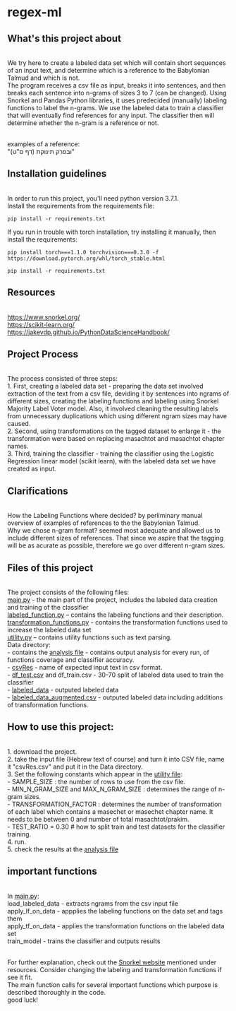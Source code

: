 # regex-ml

## What's this project about

<br>We try here to create a labeled data set which will contain short sequences of an input text, and determine which is a reference to the Babylonian Talmud and which is not.
<br>The program receives a csv file as input, breaks it into sentences, and then breaks each sentence into n-grams of sizes 3 to 7 (can be changed). Using Snorkel and Pandas Python libraries, it uses predecided (manually) labeling functions to label the n-grams. 
We use the labeled data to train a classifier that will eventually find references for any input. The classifier then will determine whether the n-gram is a reference or not.

<br>examples of a reference: 
<br>"ובפרק תינוקת (דף ס"ט)"

## Installation guidelines

<br>In order to run this project, you'll need python version 3.7.1.
<br>Install the requirements from the requirements file:
```
pip install -r requirements.txt
```
If you run in trouble with torch installation, try installing it manually, then install the requirements:
```
pip install torch===1.1.0 torchvision===0.3.0 -f https://download.pytorch.org/whl/torch_stable.html

pip install -r requirements.txt
```

## Resources
<br> https://www.snorkel.org/
<br> https://scikit-learn.org/
<br> https://jakevdp.github.io/PythonDataScienceHandbook/

## Project Process
<br>The process consisted of three steps:
<br>1. First, creating a labeled data set - preparing the data set involved extraction of the text from a csv file, deviding it by sentences into ngrams of different sizes, creating the labeling functions and labeling using Snorkel Majority Label Voter model. Also, it involved cleaning the resulting labels from unnecessary duplications which using different ngram sizes may have caused. 
<br>2. Second, using transformations on the tagged dataset to enlarge it - the transformation were based on replacing masachtot and masachtot chapter names.
<br>3. Third, training the classifier - training the classifier using the Logistic Regression linear model (scikit learn), with
the labeled data set we have created as input.

 ## Clarifications

<br>How the Labeling Functions where decided? by perliminary manual overview of examples of references to the the Babylonian Talmud.
<br>Why we chose n-gram format? seemed most adequate and allowed us to include different sizes of references. That since we aspire that the tagging will be as acurate as possible, therefore we go over different n-gram sizes.

## Files of this project

<br>The project consists of the following files:
<br>[main.py](main.py) - the main part of the project, includes the labeled data creation and training of the classifier
<br>[labeled_function.py](labeled_function.py) – contains the labeling functions and their description.
<br>[transformation_functions.py](transformation_function.py) - contains the transformation functions used to increase the labeled data set
<br>[utility.py](utility.py) – contains utility functions such as text parsing.
<br>Data directory:
<br> - contains the [analysis file](data/analysis.txt) - contains output analysis for every run, of functions coverage and classifier accuracy.
<br> - [csvRes](data/csvRes.csv) - name of expected input text in csv format. 
<br> - [df_test.csv](data/df_test.csv) and df_train.csv - 30-70 split of labeled data used to train the classifier
<br> - [labeled_data](data/labeled_data.csv) - outputed labeled data
<br>  - [labeled_data_augmented.csv](data/labeled_data_augmented.csv) - outputed labeled data including additions of transformation functions. 
 
 ## How to use this project:
 
 <br> 1. download the project. 
 <br> 2. take the input file (Hebrew text of course) and turn it into CSV file,  name it "csvRes.csv" and put it in the Data directory.
 <br> 3. Set the following constants which appear in the [utility file](utility.py):
 <br>  - SAMPLE_SIZE : the number of rows to use from the csv file.
 <br>  - MIN_N_GRAM_SIZE and MAX_N_GRAM_SIZE : determines the range of n-gram sizes.
 <br>  - TRANSFORMATION_FACTOR : determines the number of transformation of each label which contains a masechet or masechet chapter  name. It needs to be between 0 and number of total masachtot/prakim.
 <br> - TEST_RATIO = 0.30 # how to split train and test datasets for the classifier training.
 <br> 4. run.
 <br> 5. check the results at the [analysis file](data/analysis.txt) 
 
 ## important functions
 <br>In [main.py](main.py):
 <br>load_labeled_data - extracts ngrams from the csv input file
 <br>apply_lf_on_data - appplies the labeling functions on the data set and tags them
 <br>apply_tf_on_data - applies the transformation functions on the labeled data set
 <br>train_model - trains the classifier and outputs results
 
 <br> For further explanation, check out the [Snorkel website](https://www.snorkel.org/) mentioned under resources. Consider changing the labeling and transformation functions if see it fit.
 <br>The main function calls for several important functions which purpose is described thoroughly in the code.
 <br> good luck!
 
